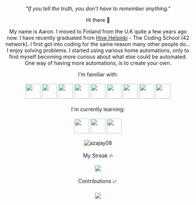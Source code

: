 <p align="center">
 <i>"If you tell the truth, you don’t have to remember anything."</i>
</p>

<p align="center">
 Hi there 👋
</p>


<p align="center">
My name is Aaron. I moved to Finland from the U.K quite a few years ago now. I have recently graduated from <a href="https://www.hive.fi/en/">Hive Helsinki</a> - The Coding School (42 network). I first got into coding for the same reason many other people do... I enjoy solving problems. I started using various home automations, only to find myself becoming more curious about what else could be automated. One way of having more automations, is to create your own.

</p> 


<p align="center">
I'm familiar with: <br /> <br />

</a >
<img src="https://cdn.jsdelivr.net/gh/devicons/devicon/icons/c/c-original.svg" width="40" height="40"/> <img src="https://cdn.jsdelivr.net/gh/devicons/devicon/icons/cplusplus/cplusplus-original.svg" width="40" height="40"/> <img src="https://cdn.jsdelivr.net/gh/devicons/devicon/icons/csharp/csharp-original.svg" width="40" height="40"/> <img src="https://cdn.jsdelivr.net/gh/devicons/devicon/icons/python/python-original.svg" width="40" height="40"/> <img src="https://cdn.jsdelivr.net/gh/devicons/devicon/icons/java/java-original-wordmark.svg" width="40" height="40"/> <img src="https://cdn.jsdelivr.net/gh/devicons/devicon/icons/bash/bash-original.svg" width="40" height="40"/>  <img src="https://cdn.jsdelivr.net/gh/devicons/devicon/icons/git/git-original.svg" width="40" height="40"/>  <img src="https://cdn.jsdelivr.net/gh/devicons/devicon/icons/vscode/vscode-original.svg" width="40" height="40"/> <img src="https://cdn.jsdelivr.net/gh/devicons/devicon/icons/visualstudio/visualstudio-plain.svg" width="40" height="40"/> 
<!--<img src="https://cdn.jsdelivr.net/gh/devicons/devicon/icons/vim/vim-original.svg" width="50" height="50"/>-->
</a > <br /> <br />
</a >
I'm currently learning: <br /> <br />
</a >
<img src="https://cdn.jsdelivr.net/gh/devicons/devicon@latest/icons/javascript/javascript-original.svg" width="40" height="40"/> <img src="https://cdn.jsdelivr.net/gh/devicons/devicon@latest/icons/react/react-original-wordmark.svg" width="40" height="40"/> <img src="https://cdn.jsdelivr.net/gh/devicons/devicon@latest/icons/nodejs/nodejs-plain-wordmark.svg" width="40" height="40"/>
          
          


</p> 

<p align="center">
  <img src="https://github-readme-stats.vercel.app/api/top-langs?username=azajay08&show_icons=true&theme=chartreuse-dark&hide_border=true&hide=assembly,ruby,makefile,shell,css&locale=en&card_width=699" alt="azajay08" />
 </a > <br /> <br />
  My Streak 🔥 <br /> <br />
 </a >
  <img src="https://streak-stats.demolab.com?user=azajay08&theme=chartreuse-dark&hide_border=true&card_width=699)](https://git.io/streak-stats)" />
 </a > <br /> <br />
  Contributions 📈 <br /> <br />
  <img src="https://github-profile-summary-cards.vercel.app/api/cards/profile-details?username=azajay08&theme=chartreuse_dark" />
 </a >
</p>

